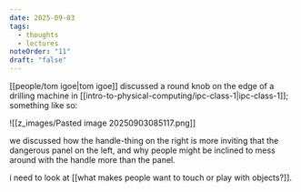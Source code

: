 ```yaml
---
date: 2025-09-03
tags:
  - thoughts
  - lectures
noteOrder: "11"
draft: "false"
---
```

[[people/tom igoe|tom igoe]] discussed a round knob on the edge of a drilling machine in [[intro-to-physical-computing/ipc-class-1|ipc-class-1]]; something like so: 

![[z_images/Pasted image 20250903085117.png]]

we discussed how the handle-thing on the right is more inviting that the dangerous panel on the left, and why people might be inclined to mess around with the handle more than the panel. 

i need to look at [[what makes people want to touch or play with objects?]]. 